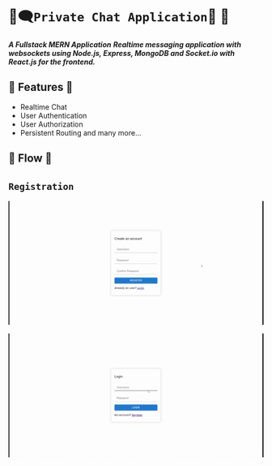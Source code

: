 # 🔏🗨️`Private Chat Application`💬 🔏

**_A Fullstack MERN Application_**
**_Realtime messaging application with websockets using Node.js, Express, MongoDB and Socket.io with React.js for the frontend._**

## 📌 Features 📌

- Realtime Chat
- User Authentication
- User Authorization
- Persistent Routing and many more...

## 📌 Flow 📌

## `Registration`

![Registration](./public/registration.gif)

![Login](./public/login.gif)
